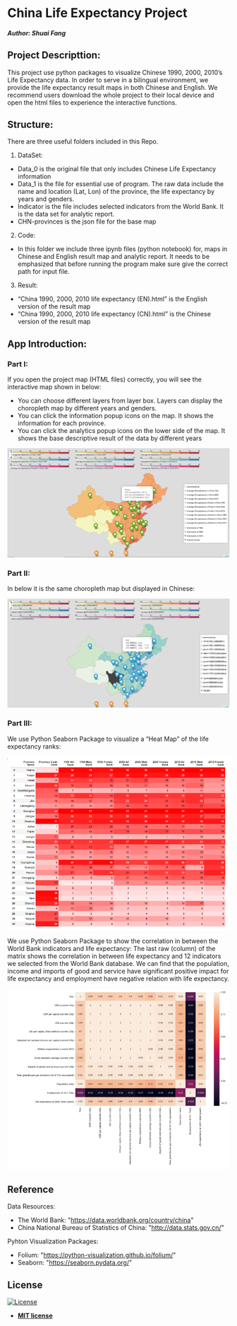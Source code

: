 # China Life Expectancy Project  
##### Author:  ***Shuai Fang***
## Project Descripttion: 
This project use python packages to visualize Chinese 1990, 2000, 2010’s Life Expectancy data. In order to serve in a bilingual environment, we provide the life expectancy result maps in both Chinese and English. We recommend users download the whole project to their local device and open the html files to experience the interactive functions.

## Structure:
There are three useful folders included in this Repo. 
1. DataSet: 
- Data_0 is the original file that only includes Chinese Life Expectancy information 
- Data_1 is the file for essential use of program. The raw data include the name and location (Lat, Lon) of the province, the life expectancy by years and genders. 
- Indicator is the file includes selected indicators from the World Bank. It is the data set for analytic report.
- CHN-provinces is the json file for the base map
2. Code: 
- In this folder we include three ipynb files (python notebook) for, maps in Chinese and English result map and analytic report. It needs to be emphasized that before running the program make sure give the correct path for input file.
3. Result: 
- “China 1990, 2000, 2010 life expectancy (EN).html” is the English version of the result map
- “China 1990, 2000, 2010 life expectancy (CN).html” is the Chinese version of the result map

## App Introduction:
### Part I:
If you open the project map (HTML files) correctly, you will see the interactive map shown in below:
-	You can choose different layers from layer box. Layers can display the choropleth map by different years and genders. 
-	You can click the information popup icons on the map. It shows the information for each province.
-	You can click the analytics popup icons on the lower side of the map. It shows the base descriptive result of the data by different years 

![](Images/MapScreenShot.png)

### Part II:
In below it is the same choropleth map but displayed in Chinese:

![](Images/MapScreenShotCN.png)

### Part III:
We use Python Seaborn Package to visualize a “Heat Map” of the life expectancy ranks:

![](Images/RankMatrix.PNG)

We use Python Seaborn Package to show the correlation in between the World Bank indicators and life expectancy:
The last raw (column) of the matrix shows the correlation in between life expectancy and 12 indicators we selected from the World Bank database. We can find that the population, income and imports of good and service have significant positive impact for life expectancy and employment have negative relation with life expectancy.

![](Images/CorrelationMatrix.PNG)

## Reference
Data Resources:
- The World Bank: "https://data.worldbank.org/country/china"
- China National Bureau of Statistics of China: "http://data.stats.gov.cn/"

Pyhton Visualization Packages:
- Folium: "https://python-visualization.github.io/folium/"
- Seaborn: "https://seaborn.pydata.org/"

## License

[![License](http://img.shields.io/:license-mit-blue.svg?style=flat-square)](http://badges.mit-license.org)

- **[MIT license](http://opensource.org/licenses/mit-license.php)**
